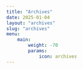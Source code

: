 ```yaml
---
title: "Archives"
date: 2025-01-04
layout: "archives"
slug: "archives"
menu:
    main:
        weight: -70
        params: 
            icon: archives
---
```


